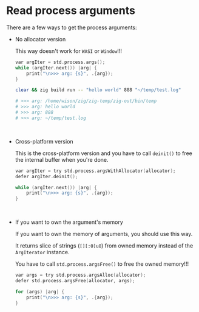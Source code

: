 # Read process arguments

There are a few ways to get the process arguments:

- No allocator version

    This way doesn't work for `WASI` or `Window`!!!

    ```c
    var argIter = std.process.args();
    while (argIter.next()) |arg| {
        print("\n>>> arg: {s}", .{arg});
    }
    ```

    ```bash
    clear && zig build run -- "hello world" 888 "~/temp/test.log"

    # >>> arg: /home/wison/zig/zig-temp/zig-out/bin/temp
    # >>> arg: hello world
    # >>> arg: 888
    # >>> arg: ~/temp/test.log
    ```

    </br>

- Cross-platform version

    This is the cross-platform version and you have to call `deinit()` to free
    the internal buffer when you're done.


    ```c
    var argIter = try std.process.argsWithAllocator(allocator);
    defer argIter.deinit();

    while (argIter.next()) |arg| {
        print("\n>>> arg: {s}", .{arg});
    }
    ```

    </br>

- If you want to own the argument's memory

    If you want to own the memory of arguments, you should use this way.

    It returns slice of strings (`[][:0]u8`) from owned memory instead of the
    `ArgIterator` instance.

    You have to call `std.process.argsFree()` to free the owned memory!!!

    ```c
    var args = try std.process.argsAlloc(allocator);
    defer std.process.argsFree(allocator, args);

    for (args) |arg| {
        print("\n>>> arg: {s}", .{arg});
    }
    ```

    </br>


